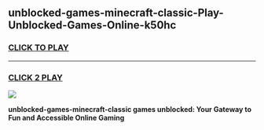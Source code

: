 
## unblocked-games-minecraft-classic-Play-Unblocked-Games-Online-k50hc
<h3>
<a href="https://premium76.site?title=unblocked-games-minecraft-classic&ref=24A">CLICK TO PLAY</a></h3>
<hr>

<h3>
<a href="https://premium76.site?title=unblocked-games-minecraft-classic&ref=24A">CLICK 2 PLAY</a>
  
</h3>

<a href="https://premium76.site?title=unblocked-games-minecraft-classic&ref=24A"><img src="https://clearcache.store/games.png"></a>


**unblocked-games-minecraft-classic games unblocked: Your Gateway to Fun and Accessible Online Gaming**
